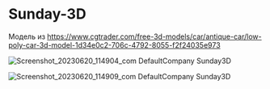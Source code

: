 # Sunday-3D
 
Модель из https://www.cgtrader.com/free-3d-models/car/antique-car/low-poly-car-3d-model-1d34e0c2-706c-4792-8055-f2f24035e973

![Screenshot_20230620_114904_com DefaultCompany Sunday3D](https://github.com/1Zero11/Sunday-3D/assets/30704362/1fc2bac1-2f18-4a12-ba15-37af2aeb098a)

![Screenshot_20230620_114909_com DefaultCompany Sunday3D](https://github.com/1Zero11/Sunday-3D/assets/30704362/dcc9b02a-b247-4c91-8250-aaaa8d2505e9)
